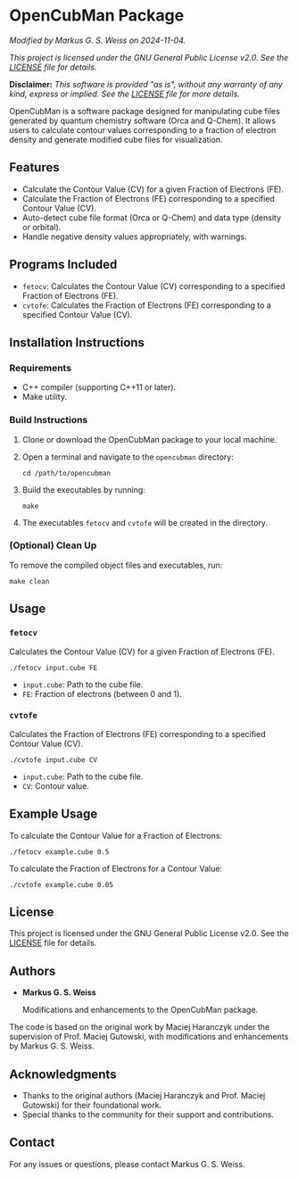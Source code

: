 # OpenCubMan Package

*Modified by Markus G. S. Weiss on 2024-11-04.*

*This project is licensed under the GNU General Public License v2.0. See the [LICENSE](LICENSE) file for details.*

**Disclaimer:** *This software is provided "as is", without any warranty of any kind, express or implied. See the [LICENSE](LICENSE) file for more details.*

OpenCubMan is a software package designed for manipulating cube files generated by quantum chemistry software (Orca and Q-Chem). It allows users to calculate contour values corresponding to a fraction of electron density and generate modified cube files for visualization.

## Features

- Calculate the Contour Value (CV) for a given Fraction of Electrons (FE).
- Calculate the Fraction of Electrons (FE) corresponding to a specified Contour Value (CV).
- Auto-detect cube file format (Orca or Q-Chem) and data type (density or orbital).
- Handle negative density values appropriately, with warnings.

## Programs Included

- `fetocv`: Calculates the Contour Value (CV) corresponding to a specified Fraction of Electrons (FE).
- `cvtofe`: Calculates the Fraction of Electrons (FE) corresponding to a specified Contour Value (CV).

## Installation Instructions

### Requirements

- C++ compiler (supporting C++11 or later).
- Make utility.

### Build Instructions

1. Clone or download the OpenCubMan package to your local machine.

2. Open a terminal and navigate to the `opencubman` directory:

   ```
   cd /path/to/opencubman
   ```

3. Build the executables by running:

   ```
   make
   ```

4. The executables `fetocv` and `cvtofe` will be created in the directory.

### (Optional) Clean Up

To remove the compiled object files and executables, run:

```
make clean
```

## Usage

### `fetocv`

Calculates the Contour Value (CV) for a given Fraction of Electrons (FE).

```
./fetocv input.cube FE
```

- `input.cube`: Path to the cube file.
- `FE`: Fraction of electrons (between 0 and 1).

### `cvtofe`

Calculates the Fraction of Electrons (FE) corresponding to a specified Contour Value (CV).

```
./cvtofe input.cube CV
```

- `input.cube`: Path to the cube file.
- `CV`: Contour value.

## Example Usage

To calculate the Contour Value for a Fraction of Electrons:

```
./fetocv example.cube 0.5
```

To calculate the Fraction of Electrons for a Contour Value:

```
./cvtofe example.cube 0.05
```

## License

This project is licensed under the GNU General Public License v2.0. See the [LICENSE](LICENSE) file for details.

## Authors

- **Markus G. S. Weiss**

  Modifications and enhancements to the OpenCubMan package.

The code is based on the original work by Maciej Haranczyk under the supervision of Prof. Maciej Gutowski, with modifications and enhancements by Markus G. S. Weiss.

## Acknowledgments

- Thanks to the original authors (Maciej Haranczyk and Prof. Maciej Gutowski) for their foundational work.
- Special thanks to the community for their support and contributions.

## Contact

For any issues or questions, please contact Markus G. S. Weiss.

